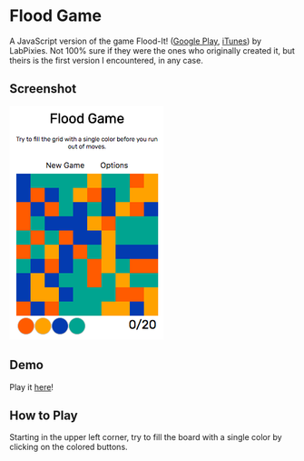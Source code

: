 # Flood Game

A JavaScript version of the game Flood-It! ([Google Play](https://play.google.com/store/apps/details?id=com.labpixies.flood), [iTunes](https://itunes.apple.com/us/app/flood-it/id476943146)) by LabPixies. Not 100% sure if they were the ones who originally created it, but theirs is the first version I encountered, in any case.

## Screenshot

![Screenshot of game.](https://raw.githubusercontent.com/guomulian/flood/gh-pages/images/screenshot.png)

## Demo

Play it [here](http://guomulian.github.io/flood)!

## How to Play

Starting in the upper left corner, try to fill the board with a single color by clicking on the colored buttons.